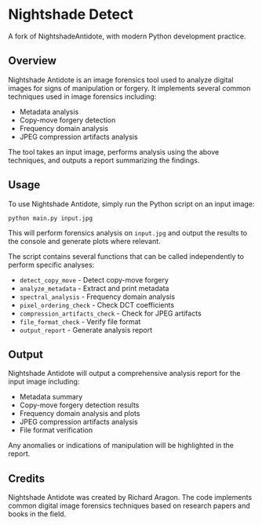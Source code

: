 # Nightshade Detect

A fork of NightshadeAntidote, with modern Python development practice.

## Overview

Nightshade Antidote is an image forensics tool used to analyze digital images for signs of manipulation or forgery. It
implements several common techniques used in image forensics including:

- Metadata analysis
- Copy-move forgery detection
- Frequency domain analysis
- JPEG compression artifacts analysis

The tool takes an input image, performs analysis using the above techniques, and outputs a report summarizing the
findings.

## Usage

To use Nightshade Antidote, simply run the Python script on an input image:

```
python main.py input.jpg
```

This will perform forensics analysis on `input.jpg` and output the results to the console and generate plots where
relevant.

The script contains several functions that can be called independently to perform specific analyses:

- `detect_copy_move` - Detect copy-move forgery
- `analyze_metadata` - Extract and print metadata
- `spectral_analysis` - Frequency domain analysis
- `pixel_ordering_check` - Check DCT coefficients
- `compression_artifacts_check` - Check for JPEG artifacts
- `file_format_check` - Verify file format
- `output_report` - Generate analysis report

## Output

Nightshade Antidote will output a comprehensive analysis report for the input image including:

- Metadata summary
- Copy-move forgery detection results
- Frequency domain analysis and plots
- JPEG compression artifacts analysis
- File format verification

Any anomalies or indications of manipulation will be highlighted in the report.

## Credits

Nightshade Antidote was created by Richard Aragon. The code implements common digital image forensics techniques based
on research papers and books in the field.
